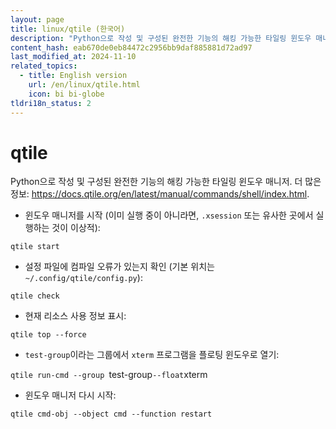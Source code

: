 ```yaml
---
layout: page
title: linux/qtile (한국어)
description: "Python으로 작성 및 구성된 완전한 기능의 해킹 가능한 타일링 윈도우 매니저."
content_hash: eab670de0eb84472c2956bb9daf885881d72ad97
last_modified_at: 2024-11-10
related_topics:
  - title: English version
    url: /en/linux/qtile.html
    icon: bi bi-globe
tldri18n_status: 2
---
```

# qtile

Python으로 작성 및 구성된 완전한 기능의 해킹 가능한 타일링 윈도우 매니저.
더 많은 정보: <https://docs.qtile.org/en/latest/manual/commands/shell/index.html>.

- 윈도우 매니저를 시작 (이미 실행 중이 아니라면, `.xsession` 또는 유사한 곳에서 실행하는 것이 이상적):

`qtile start`

- 설정 파일에 컴파일 오류가 있는지 확인 (기본 위치는 `~/.config/qtile/config.py`):

`qtile check`

- 현재 리소스 사용 정보 표시:

`qtile top --force`

- `test-group`이라는 그룹에서 `xterm` 프로그램을 플로팅 윈도우로 열기:

`qtile run-cmd --group `<span class="tldr-var badge badge-pill bg-dark-lm bg-white-dm text-white-lm text-dark-dm font-weight-bold">test-group</span>` --float `<span class="tldr-var badge badge-pill bg-dark-lm bg-white-dm text-white-lm text-dark-dm font-weight-bold">xterm</span>

- 윈도우 매니저 다시 시작:

`qtile cmd-obj --object cmd --function restart`
